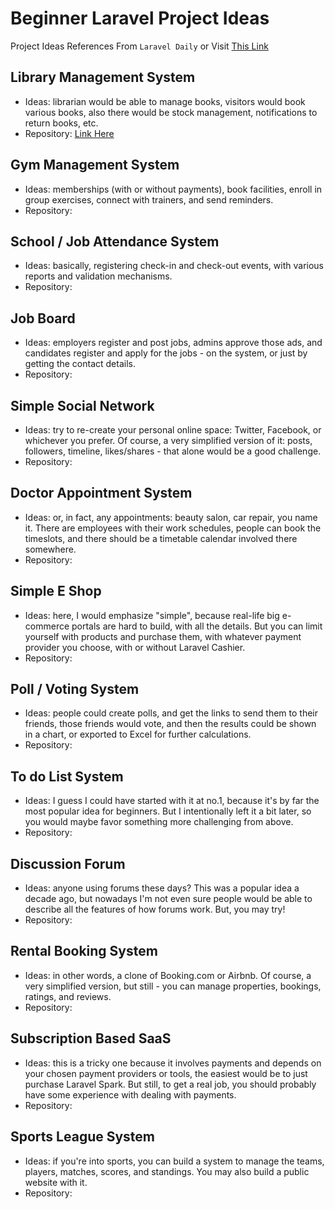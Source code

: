 # Beginner Laravel Project Ideas
Project Ideas References From `Laravel Daily` or Visit [This Link](https://laraveldaily.com/post/project-ideas-for-laravel-beginners-to-practice-their-skills)

## Library Management System
- Ideas: librarian would be able to manage books, visitors would book various books, also there would be stock management, notifications to return books, etc.
- Repository: [Link Here](https://github.com/simpson-getting-crazy/library-management-system)

## Gym Management System
- Ideas: memberships (with or without payments), book facilities, enroll in group exercises, connect with trainers, and send reminders.
- Repository:

## School / Job Attendance System
- Ideas: basically, registering check-in and check-out events, with various reports and validation mechanisms.
- Repository:

## Job Board
- Ideas: employers register and post jobs, admins approve those ads, and candidates register and apply for the jobs - on the system, or just by getting the contact details.
- Repository:

## Simple Social Network
- Ideas: try to re-create your personal online space: Twitter, Facebook, or whichever you prefer. Of course, a very simplified version of it: posts, followers, timeline, likes/shares - that alone would be a good challenge.
- Repository:

## Doctor Appointment System
- Ideas: or, in fact, any appointments: beauty salon, car repair, you name it. There are employees with their work schedules, people can book the timeslots, and there should be a timetable calendar involved there somewhere.
- Repository:

## Simple E Shop
- Ideas: here, I would emphasize "simple", because real-life big e-commerce portals are hard to build, with all the details. But you can limit yourself with products and purchase them, with whatever payment provider you choose, with or without Laravel Cashier.
- Repository:

## Poll / Voting System
- Ideas: people could create polls, and get the links to send them to their friends, those friends would vote, and then the results could be shown in a chart, or exported to Excel for further calculations.
- Repository:

## To do List System
- Ideas: I guess I could have started with it at no.1, because it's by far the most popular idea for beginners. But I intentionally left it a bit later, so you would maybe favor something more challenging from above.
- Repository:

## Discussion Forum
- Ideas: anyone using forums these days? This was a popular idea a decade ago, but nowadays I'm not even sure people would be able to describe all the features of how forums work. But, you may try!
- Repository:

## Rental Booking System
- Ideas: in other words, a clone of Booking.com or Airbnb. Of course, a very simplified version, but still - you can manage properties, bookings, ratings, and reviews.
- Repository:

## Subscription Based SaaS
- Ideas: this is a tricky one because it involves payments and depends on your chosen payment providers or tools, the easiest would be to just purchase Laravel Spark. But still, to get a real job, you should probably have some experience with dealing with payments.
- Repository:

## Sports League System
- Ideas: if you're into sports, you can build a system to manage the teams, players, matches, scores, and standings. You may also build a public website with it.
- Repository: 









  
